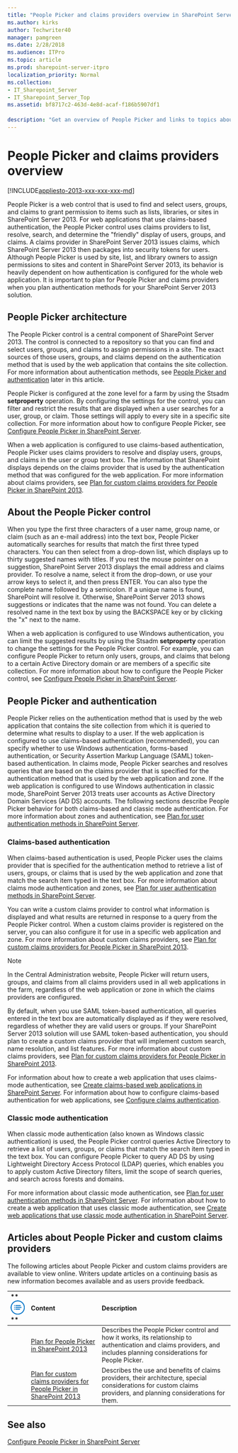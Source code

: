 ```yaml
---
title: "People Picker and claims providers overview in SharePoint Server 2013"
ms.author: kirks
author: Techwriter40
manager: pamgreen
ms.date: 2/28/2018
ms.audience: ITPro
ms.topic: article
ms.prod: sharepoint-server-itpro
localization_priority: Normal
ms.collection:
- IT_Sharepoint_Server
- IT_Sharepoint_Server_Top
ms.assetid: bf8717c2-463d-4e8d-acaf-f186b5907df1

description: "Get an overview of People Picker and links to topics about how to plan for People Picker in SharePoint Server 2013."
---
```


# People Picker and claims providers overview

[!INCLUDE[appliesto-2013-xxx-xxx-xxx-md](../includes/appliesto-2013-xxx-xxx-xxx-md.md)]
  
People Picker is a web control that is used to find and select users, groups, and claims to grant permission to items such as lists, libraries, or sites in SharePoint Server 2013. For web applications that use claims-based authentication, the People Picker control uses claims providers to list, resolve, search, and determine the "friendly" display of users, groups, and claims. A claims provider in SharePoint Server 2013 issues claims, which SharePoint Server 2013 then packages into security tokens for users. Although People Picker is used by site, list, and library owners to assign permissions to sites and content in SharePoint Server 2013, its behavior is heavily dependent on how authentication is configured for the whole web application. It is important to plan for People Picker and claims providers when you plan authentication methods for your SharePoint Server 2013 solution.
  
    
## People Picker architecture
<a name="architecture"> </a>

The People Picker control is a central component of SharePoint Server 2013. The control is connected to a repository so that you can find and select users, groups, and claims to assign permissions in a site. The exact sources of those users, groups, and claims depend on the authentication method that is used by the web application that contains the site collection. For more information about authentication methods, see [People Picker and authentication](#auth) later in this article. 
  
People Picker is configured at the zone level for a farm by using the Stsadm **setproperty** operation. By configuring the settings for the control, you can filter and restrict the results that are displayed when a user searches for a user, group, or claim. Those settings will apply to every site in a specific site collection. For more information about how to configure People Picker, see [Configure People Picker in SharePoint Server](http://technet.microsoft.com/library/8ad598cc-1f86-4c59-af28-78f66e49fe11%28Office.14%29.aspx).
  
When a web application is configured to use claims-based authentication, People Picker uses claims providers to resolve and display users, groups, and claims in the user or group text box. The information that SharePoint displays depends on the claims provider that is used by the authentication method that was configured for the web application. For more information about claims providers, see [Plan for custom claims providers for People Picker in SharePoint 2013](plan-for-custom-claims-providers-for-people-picker.md).
  
## About the People Picker control
<a name="about"> </a>

When you type the first three characters of a user name, group name, or claim (such as an e-mail address) into the text box, People Picker automatically searches for results that match the first three typed characters. You can then select from a drop-down list, which displays up to thirty suggested names with titles. If you rest the mouse pointer on a suggestion, SharePoint Server 2013 displays the email address and claims provider. To resolve a name, select it from the drop-down, or use your arrow keys to select it, and then press ENTER. You can also type the complete name followed by a semicolon. If a unique name is found, SharePoint will resolve it. Otherwise, SharePoint Server 2013 shows suggestions or indicates that the name was not found. You can delete a resolved name in the text box by using the BACKSPACE key or by clicking the "x" next to the name.
  
When a web application is configured to use Windows authentication, you can limit the suggested results by using the Stsadm **setproperty** operation to change the settings for the People Picker control. For example, you can configure People Picker to return only users, groups, and claims that belong to a certain Active Directory domain or are members of a specific site collection. For more information about how to configure the People Picker control, see [Configure People Picker in SharePoint Server](http://technet.microsoft.com/library/8ad598cc-1f86-4c59-af28-78f66e49fe11%28Office.14%29.aspx).
  
## People Picker and authentication
<a name="auth"> </a>

People Picker relies on the authentication method that is used by the web application that contains the site collection from which it is queried to determine what results to display to a user. If the web application is configured to use claims-based authentication (recommended), you can specify whether to use Windows authentication, forms-based authentication, or Security Assertion Markup Language (SAML) token-based authentication. In claims mode, People Picker searches and resolves queries that are based on the claims provider that is specified for the authentication method that is used by the web application and zone. If the web application is configured to use Windows authentication in classic mode, SharePoint Server 2013 treats user accounts as Active Directory Domain Services (AD DS) accounts. The following sections describe People Picker behavior for both claims-based and classic mode authentication. For more information about zones and authentication, see [Plan for user authentication methods in SharePoint Server](../security-for-sharepoint-server/plan-user-authentication.md).
  
### Claims-based authentication

When claims-based authentication is used, People Picker uses the claims provider that is specified for the authentication method to retrieve a list of users, groups, or claims that is used by the web application and zone that match the search item typed in the text box. For more information about claims mode authentication and zones, see [Plan for user authentication methods in SharePoint Server](../security-for-sharepoint-server/plan-user-authentication.md).
  
You can write a custom claims provider to control what information is displayed and what results are returned in response to a query from the People Picker control. When a custom claims provider is registered on the server, you can also configure it for use in a specific web application and zone. For more information about custom claims providers, see [Plan for custom claims providers for People Picker in SharePoint 2013](plan-for-custom-claims-providers-for-people-picker.md).
  
> [!NOTE]
> In the Central Administration website, People Picker will return users, groups, and claims from all claims providers used in all web applications in the farm, regardless of the web application or zone in which the claims providers are configured. 
  
By default, when you use SAML token-based authentication, all queries entered in the text box are automatically displayed as if they were resolved, regardless of whether they are valid users or groups. If your SharePoint Server 2013 solution will use SAML token-based authentication, you should plan to create a custom claims provider that will implement custom search, name resolution, and list features. For more information about custom claims providers, see [Plan for custom claims providers for People Picker in SharePoint 2013](plan-for-custom-claims-providers-for-people-picker.md).
  
For information about how to create a web application that uses claims-mode authentication, see [Create claims-based web applications in SharePoint Server](http://technet.microsoft.com/library/83496762-172a-44a4-bf57-1d7ea8008d7d%28Office.14%29.aspx). For information about how to configure claims-based authentication for web applications, see [Configure claims authentication](http://technet.microsoft.com/library/83762baa-b23b-4b63-b14f-350421d9f18a.aspx).
  
### Classic mode authentication

When classic mode authentication (also known as Windows classic authentication) is used, the People Picker control queries Active Directory to retrieve a list of users, groups, or claims that match the search item typed in the text box. You can configure People Picker to query AD DS by using Lightweight Directory Access Protocol (LDAP) queries, which enables you to apply custom Active Directory filters, limit the scope of search queries, and search across forests and domains.
  
For more information about classic mode authentication, see [Plan for user authentication methods in SharePoint Server](../security-for-sharepoint-server/plan-user-authentication.md). For information about how to create a web application that uses classic mode authentication, see [Create web applications that use classic mode authentication in SharePoint Server](http://technet.microsoft.com/library/57c6d1ee-e2b7-4b48-9865-354fe8cc8fe2%28Office.14%29.aspx).
  
## Articles about People Picker and custom claims providers
<a name="links"> </a>

The following articles about People Picker and custom claims providers are available to view online. Writers update articles on a continuing basis as new information becomes available and as users provide feedback.
  
|**        ![Checklist icon (not checked)](../media/mod_icon_checklist_.png)                 **|**Content**|**Description**|
|:-----|:-----|:-----|
||[Plan for People Picker in SharePoint 2013](plan-for-people-picker.md) <br/> |Describes the People Picker control and how it works, its relationship to authentication and claims providers, and includes planning considerations for People Picker.  <br/> |
||[Plan for custom claims providers for People Picker in SharePoint 2013](plan-for-custom-claims-providers-for-people-picker.md) <br/> |Describes the use and benefits of claims providers, their architecture, special considerations for custom claims providers, and planning considerations for them.  <br/> |
   
## See also
<a name="links"> </a>

[Configure People Picker in SharePoint Server](http://technet.microsoft.com/library/8ad598cc-1f86-4c59-af28-78f66e49fe11%28Office.14%29.aspx)

